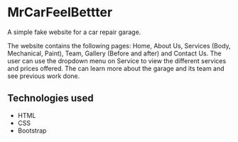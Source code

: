 # MrCarFeelBettter
A simple fake website for a car repair garage.


The website contains the following pages: Home, About Us, Services (Body, Mechanical, Paint), Team, Gallery (Before and after) and Contact Us.
The user can use the dropdown menu on Service to view the different services and prices offered. The can learn more about the garage and its team and see previous work done.


Technologies used
---------------------
- HTML
- CSS
- Bootstrap
